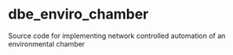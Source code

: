 # dbe_enviro_chamber
Source code for implementing network controlled automation of an environmental chamber
